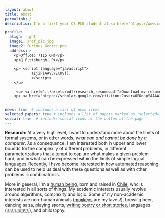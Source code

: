```yaml
---
layout: about
title: about
permalink: /
description: I'm a first year CS PhD student at <a href="https://www.cs.cmu.edu/">Carnegie Mellon University</a>, where I am co-advised by <a href="http://www.cs.cmu.edu/~anupamg/">Anupam Gupta</a> and <a href="http://www.cs.cmu.edu/~mheule/">Marijn Heule</a>. Before that, I had the fortune of doing my masters under the greats <a href="https://pbarcelo.ing.uc.cl/">Pablo Barceló</a> and <a href="https://users.dcc.uchile.cl/~jperez/">Jorge Pérez</a>, on theoretical aspects of <i>interpretability in Machine Learning</i>. Even before that, I got engineering degrees from <a href="https://www.centralesupelec.fr/"> CentraleSupélec (École Centrale Paris)</a> , and <a href="http://ingenieria.uchile.cl/">University of Chile</a>.

profile:
  align: right
  image1: prof_pic.jpg
  image2: Curious_George.png
  address: >
    <p>Office: 7115 GHC</p>
    <p>📍 Pittsburgh, PA</p>
   
    <p> <script language="javascript">
            aIjiFIAAVJvEKKV();
            </script> 
    </p>

     <p> <a href="../assets/pdf/research_resume.pdf">Download my resume</a></p>
    <p> <a href="https://scholar.google.com/citations?user=0EOonpYAAAAJ&hl=en">google scholar</a>, <a href="https://dblp.org/pid/242/3007.html">dblp</a></p>
    

news: true  # includes a list of news items
selected_papers: true # includes a list of papers marked as "selected={true}"
social: true  # includes social icons at the bottom of the page
---
```


**Research:** At a very high level, I want to understand more about the limits of formal systems, or in other words, _what can and cannot be done by a computer_. As a consequence, I am interested both in upper and lower bounds for the complexity of different problems, in different parameterizations that attempt to capture what makes a given problem hard, and in what can be expressed within the limits of simple logical languages. Recently, I have become interested in how automated reasoning can be used to help us deal with these questions as well as with other problems in combinatorics.

More in general, I'm a [human being](https://en.wikipedia.org/wiki/Human), born and raised in [Chile](https://en.wikipedia.org/wiki/Chili_pepper), who is interested in all sorts of things. My academic interests usually revolve around algorithms, complexity and logic. Some of my non-academic interests are non-human animals ([monkeys](https://static.independent.co.uk/2021/01/14/11/newFile-9.jpg?width=990&auto=webp&quality=75) are my faves!), brewing beer, dancing salsa, playing sports, [writing poetry or short stories](https://bsub.cl/escritos/), languages (🇪🇸🇺🇸🇫🇷), and philosophy.


